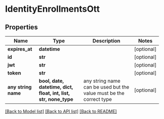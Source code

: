 # IdentityEnrollmentsOtt


## Properties
Name | Type | Description | Notes
------------ | ------------- | ------------- | -------------
**expires_at** | **datetime** |  | [optional] 
**id** | **str** |  | [optional] 
**jwt** | **str** |  | [optional] 
**token** | **str** |  | [optional] 
**any string name** | **bool, date, datetime, dict, float, int, list, str, none_type** | any string name can be used but the value must be the correct type | [optional]

[[Back to Model list]](../README.md#documentation-for-models) [[Back to API list]](../README.md#documentation-for-api-endpoints) [[Back to README]](../README.md)



